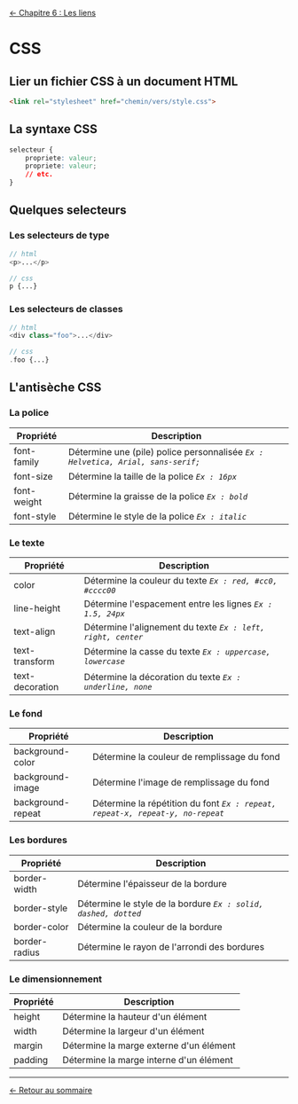 [← Chapitre 6 : Les liens](006-chapitre-les-liens.md)

CSS
===

Lier un fichier CSS à un document HTML
---

```html
<link rel="stylesheet" href="chemin/vers/style.css">
```

La syntaxe CSS
---

```css
selecteur {
    propriete: valeur;
    propriete: valeur;
    // etc.
}
```

Quelques selecteurs
---

### Les selecteurs de type

```php
// html
<p>...</p>

// css
p {...}
```

### Les selecteurs de classes

```php
// html
<div class="foo">...</div>

// css
.foo {...}
```

L'antisèche CSS
---

### La police

| Propriété   | Description                                                                          |
|-------------|--------------------------------------------------------------------------------------|
| font-family | Détermine une (pile) police personnalisée *`Ex : Helvetica, Arial, sans-serif;`*     |
| font-size   | Détermine la taille de la police *`Ex : 16px`*                                       |
| font-weight | Détermine la graisse de la police *`Ex : bold`*                                      |
| font-style  | Détermine le style de la police *`Ex : italic`*                                      |

### Le texte

| Propriété        | Description                                                                     |
|------------------|---------------------------------------------------------------------------------|
| color            | Détermine la couleur du texte *`Ex : red, #cc0, #cccc00`*                       |
| line-height      | Détermine l'espacement entre les lignes *`Ex : 1.5, 24px`*                      |
| text-align       | Détermine l'alignement du texte *`Ex : left, right, center`*                    |
| text-transform   | Détermine la casse du texte *`Ex : uppercase, lowercase`*                       |
| text-decoration  | Détermine la décoration du texte *`Ex : underline, none`*                       |

### Le fond

| Propriété         | Description                                                                    |
|-------------------|--------------------------------------------------------------------------------|
| background-color  | Détermine la couleur de remplissage du fond                                    |
| background-image  | Détermine l'image de remplissage du fond                                       |
| background-repeat | Détermine la répétition du font *`Ex : repeat, repeat-x, repeat-y, no-repeat`* |

### Les bordures

| Propriété     | Description                                                                      |
|-------------  |----------------------------------------------------------------------------------|
| border-width  | Détermine l'épaisseur de la bordure                                              |
| border-style  | Détermine le style de la bordure *`Ex : solid, dashed, dotted`*                  |
| border-color  | Détermine la couleur de la bordure                                               |
| border-radius | Détermine le rayon de l'arrondi des bordures                                     |

### Le dimensionnement

| Propriété | Description                                                                          |
|-----------|--------------------------------------------------------------------------------------|
| height    | Détermine la hauteur d'un élément                                                    |
| width     | Détermine la largeur d'un élément                                                    |
| margin    | Détermine la marge externe d'un élément                                              |
| padding   | Détermine la marge interne d'un élément                                              |

---

[← Retour au sommaire](README.md)
